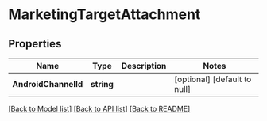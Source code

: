 # MarketingTargetAttachment

## Properties
Name | Type | Description | Notes
------------ | ------------- | ------------- | -------------
**AndroidChannelId** | **string** |  | [optional] [default to null]

[[Back to Model list]](../README.md#documentation-for-models) [[Back to API list]](../README.md#documentation-for-api-endpoints) [[Back to README]](../README.md)


